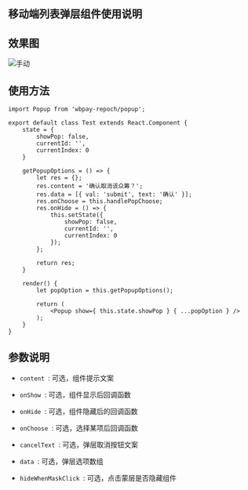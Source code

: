 ## 移动端列表弹层组件使用说明

## 效果图
![手动](http://wx1.sinaimg.cn/mw1024/a14df729ly1fgpgwf90s9j20d90883ys.jpg)

## 使用方法

```
import Popup from 'wbpay-repoch/popup';

export default class Test extends React.Component {
    state = {
        showPop: false,
        currentId: '',
        currentIndex: 0
    }

    getPopupOptions = () => {
        let res = {};
        res.content = '确认取消该众筹？';
        res.data = [{ val: 'submit', text: '确认' }];
        res.onChoose = this.handlePopChoose;
        res.onHide = () => {
            this.setState({
                showPop: false,
                currentId: '',
                currentIndex: 0
            });
        };

        return res;
    }
    
    render() {
        let popOption = this.getPopupOptions();

        return (
            <Popup show={ this.state.showPop } { ...popOption } />
        );
    }
}
```

## 参数说明

- `content `: 可选，组件提示文案

- `onShow `: 可选，组件显示后回调函数
- `onHide `: 可选，组件隐藏后的回调函数
- `onChoose `: 可选，选择某项后回调函数
- `cancelText `: 可选，弹层取消按钮文案

- `data `: 可选，弹层选项数组
- `hideWhenMaskClick `: 可选，点击蒙层是否隐藏组件
